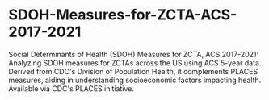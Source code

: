 # SDOH-Measures-for-ZCTA-ACS-2017-2021
Social Determinants of Health (SDOH) Measures for ZCTA, ACS 2017-2021: Analyzing SDOH measures for ZCTAs across the US using ACS 5-year data. Derived from CDC's Division of Population Health, it complements PLACES measures, aiding in understanding socioeconomic factors impacting health. Available via CDC's PLACES initiative.

